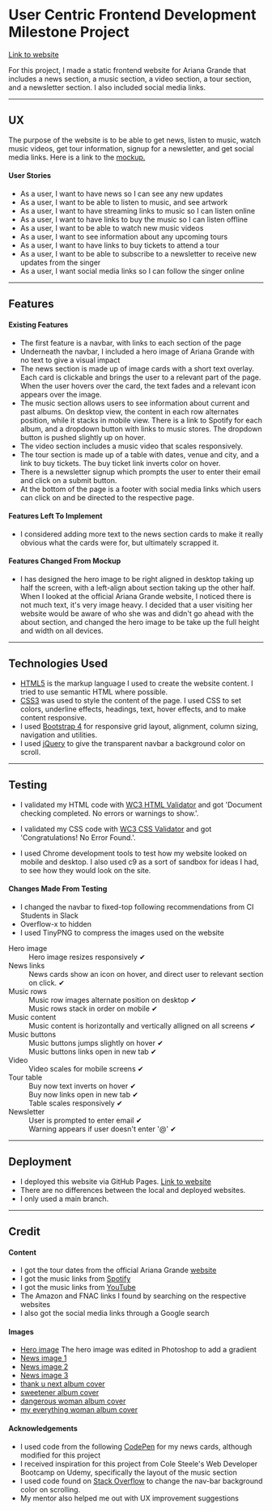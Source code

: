 # User Centric Frontend Development Milestone Project

[Link to website](https://andreasdk.github.io/ariana/)

For this project, I made a static frontend website for Ariana Grande that includes a news section, a music section, a video section, a tour section, and a newsletter section. I also included social media links.

---

## UX

The purpose of the website is to be able to get news, listen to music, watch music videos, get tour information, signup for a newsletter, and get social media links.
Here is a link to the [mockup.](https://app.moqups.com/K3PEm0KV9a/view?fit_width=1)

#### User Stories
* As a user, I want to have news so I can see any new updates
* As a user, I want to be able to listen to music, and see artwork
* As a user, I want to have streaming links to music so I can listen online
* As a user, I want to have links to buy the music so I can listen offline
* As a user, I want to be able to watch new music videos
* As a user, I want to see information about any upcoming tours
* As a user, I want to have links to buy tickets to attend a tour
* As a user, I want to be able to subscribe to a newsletter to receive new updates from the singer
* As a user, I want social media links so I can follow the singer online

---

## Features

#### Existing Features
* The first feature is a navbar, with links to each section of the page
* Underneath the navbar, I included a hero image of Ariana Grande with no text to give a visual impact
* The news section is made up of image cards with a short text overlay. Each card is clickable and brings the user to a relevant part of the page. When the user hovers over the card, the text fades and a relevant icon appears over the image.
* The music section allows users to see information about current and past albums. On desktop view, the content in each row alternates position, while it stacks in mobile view. There is a link to Spotify for each album, and a dropdown button with links to music stores. The dropdown button is pushed slightly up on hover.
* The video section includes a music video that scales responsively.
* The tour section is made up of a table with dates, venue and city, and a link to buy tickets. The buy ticket link inverts color on hover.
* There is a newsletter signup which prompts the user to enter their email and click on a submit button.
* At the bottom of the page is a footer with social media links which users can click on and be directed to the respective page.

#### Features Left To Implement
* I considered adding more text to the news section cards to make it really obvious what the cards were for, but ultimately scrapped it.

#### Features Changed From Mockup
* I has designed the hero image to be right aligned in desktop taking up half the screen, with a left-align about section taking up the other half. When I looked at the official Ariana Grande website, I noticed there is not much text, it's very image heavy. I decided that a user visiting her website would be aware of who she was and didn't go ahead with the about section, and changed the hero image to be take up the full height and width on all devices.

---

## Technologies Used

* [HTML5](https://developer.mozilla.org/en-US/docs/Web/Guide/HTML/HTML5) is the markup language I used to create the website content.
I tried to use semantic HTML where possible.
* [CSS3](https://developer.mozilla.org/en-US/docs/Web/CSS/CSS3) was used to style the content of the page. I used CSS to set colors, underline effects, headings, text, hover effects, and to make content responsive.
* I used [Bootstrap 4](https://getbootstrap.com/) for responsive grid layout, alignment, column sizing, navigation and utilities.
* I used [jQuery](https://developer.mozilla.org/en-US/docs/Glossary/jQuery) to give the transparent navbar a background color on scroll.

---

## Testing
* I validated my HTML code with [WC3 HTML Validator](https://validator.w3.org) and got 'Document checking completed. No errors or warnings to show.'.
* I validated my CSS code with [WC3 CSS Validator](https://jigsaw.w3.org/css-validator/) and got 'Congratulations! No Error Found.'.

* I used Chrome development tools to test how my website looked on mobile and desktop. I also used c9 as a sort of sandbox for ideas I had, to see how they would look on the site.

#### Changes Made From Testing
* I changed the navbar to fixed-top following recommendations from CI Students in Slack
* Overflow-x to hidden
* I used TinyPNG to compress the images used on the website

<dl>
  <dt>Hero image</dt>
  <dd>Hero image resizes responsively &#10004;</dd>

  <dt>News links</dt>
  <dd>News cards show an icon on hover, and direct user to relevant section on click. &#10004;</dd>

  <dt>Music rows</dt>
  <dd>Music row images alternate position on desktop &#10004;</dd>
  <dd>Music rows stack in order on mobile &#10004;</dd>

  <dt>Music content</dt>
  <dd>Music content is horizontally and vertically alligned on all screens &#10004;</dd>
 
  <dt>Music buttons</dt>
  <dd>Music buttons jumps slightly on hover &#10004;</dd>
  <dd>Music buttons links open in new tab &#10004;</dd>

  <dt>Video</dt>
  <dd>Video scales for mobile screens &#10004;</dd>

  <dt>Tour table</dt>
  <dd>Buy now text inverts on hover &#10004;</dd>
  <dd>Buy now links open in new tab &#10004;</dd>
  <dd>Table scales responsively &#10004;</dd>

  <dt>Newsletter</dt>
  <dd>User is prompted to enter email &#10004;</dd>
  <dd>Warning appears if user doesn't enter '@' &#10004;</dd>
</dl>


---

## Deployment
* I deployed this website via GitHub Pages. [Link to website](https://andreasdk.github.io/ariana/)
* There are no differences between the local and deployed websites.
* I only used a main branch.

---

## Credit

#### Content
* I got the tour dates from the official Ariana Grande [website](https://www.arianagrande.com/events)
* I got the music links from [Spotify](https://open.spotify.com/artist/66CXWjxzNUsdJxJ2JdwvnR?si=0LIaRBRiQhm99Tt-2SMftA)
* I got the music links from [YouTube](https://www.youtube.com/watch?v=1ekZEVeXwek)
* The Amazon and FNAC links I found by searching on the respective websites
* I also got the social media links through a Google search

#### Images
* [Hero image](https://studybreaks.com/wp-content/uploads/2018/12/dangerous-main.jpg)
The hero image was edited in Photoshop to add a gradient
* [News image 1](https://yt3.ggpht.com/a-/AAuE7mD4NXLs5D8DZpyMe3jQSKtrqLDkoo3W8cOccQ=s900-mo-c-c0xffffffff-rj-k-no)
* [News image 2](https://1.bp.blogspot.com/-nqYI7OqqhGY/WvjClpXrlQI/AAAAAAAC_bw/A_-I2GzVfFsd7NXbhHRzYIWAlk-0qJmDgCLcBGAs/s1600/ARIANA+GRANDE+%2833%29.jpg)
* [News image 3](http://www.mtv.co.uk/sites/default/files/styles/image-w-520-h-520-scale-crop/public/mtv_uk/galleries/large/2018/06/19/ariana_grande_.jpg?itok=TcfLNEZj)
* [thank u next album cover](http://www.jagurltv.com/wp-content/uploads/2019/02/img_6272-1.jpg)
* [sweetener album cover](https://i.redd.it/hah0v10wrv411.jpg)
* [dangerous woman album cover](https://i1.wp.com/www.arianagrandebutera.com/wp-content/uploads/2018/12/Dangerous-Woman-Ariana-Grande.jpg?fit=1400%2C1400&ssl=1)
* [my everything woman album cover](https://i.ebayimg.com/images/i/192823100415-0-1/s-l1000.jpg)

#### Acknowledgements
* I used code from the following [CodePen](https://codepen.io/littlesnippets/pen/vKpvGP/) for my news cards, although modified for this project
* I received inspiration for this project from Cole Steele's Web Developer Bootcamp on Udemy, specifically the layout of the music section
* I used code found on [Stack Overflow](https://stackoverflow.com/questions/23706003/changing-nav-bar-color-after-scrolling) to change the nav-bar background color on scrolling.
* My mentor also helped me out with UX improvement suggestions




